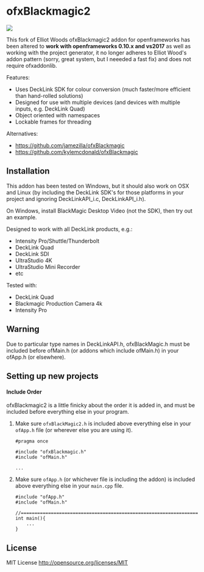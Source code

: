 ofxBlackmagic2
==============

<img src="https://raw.github.com/elliotwoods/ofxBlackmagic2/master/ofxaddons_thumbnail.png" />

This fork of Elliot Woods ofxBlackmagic2 addon for openframeworks has been altered to **work with openframeworks 0.10.x and vs2017** as well as working with the project generator, it no longer adheres to Elliot Wood's addon pattern (sorry, great system, but I neeeded a fast fix) and does not require ofxaddonlib.

Features:

* Uses DeckLink SDK for colour conversion (much faster/more efficient than hand-rolled solutions)
* Designed for use with multiple devices (and devices with multiple inputs, e.g. DeckLink Quad)
* Object oriented with namespaces
* Lockable frames for threading

Alternatives:

* https://github.com/jamezilla/ofxBlackmagic 
* https://github.com/kylemcdonald/ofxBlackmagic

Installation
------------

This addon has been tested on Windows, but it should also work on OSX and Linux (by including the DeckLink SDK's for those platforms in your project and ignoring DeckLinkAPI_i.c, DeckLinkAPI_i.h).

On Windows, install BlackMagic Desktop Video (not the SDK), then try out an example.

Designed to work with all DeckLink products, e.g.:

* Intensity Pro/Shuttle/Thunderbolt
* DeckLink Quad
* DeckLink SDI
* UltraStudio 4K
* UltraStudio Mini Recorder
* etc

Tested with:

* DeckLink Quad
* Blackmagic Production Camera 4k
* Intensity Pro

Warning
-------

Due to particular type names in DeckLinkAPI.h, ofxBlackMagic.h must be included before ofMain.h (or addons which include ofMain.h) in your ofApp.h (or elsewhere).

Setting up new projects
------------


#### Include Order

ofxBlackmagic2 is a little finicky about the order it is added in, and must be included before everything else in your program.

1. Make sure `ofxBlackMagic2.h` is included above everything else in your `ofApp.h` file (or wherever else you are using it).
    ```
    #pragma once

    #include "ofxBlackmagic.h"
    #include "ofMain.h"

    ...
    ```
2. Make sure `ofApp.h` (or whichever file is including the addon) is included above everything else in your `main.cpp` file.
    ```
    #include "ofApp.h"
    #include "ofMain.h"

    //========================================================================
    int main(){
        ...
    }
    ```

License
-------

MIT License
http://opensource.org/licenses/MIT
